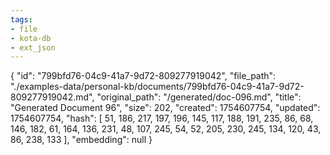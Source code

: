 ```yaml
---
tags:
- file
- kota-db
- ext_json
---
```

{
  "id": "799bfd76-04c9-41a7-9d72-809277919042",
  "file_path": "./examples-data/personal-kb/documents/799bfd76-04c9-41a7-9d72-809277919042.md",
  "original_path": "/generated/doc-096.md",
  "title": "Generated Document 96",
  "size": 202,
  "created": 1754607754,
  "updated": 1754607754,
  "hash": [
    51,
    186,
    217,
    197,
    196,
    145,
    117,
    188,
    191,
    235,
    86,
    68,
    146,
    182,
    61,
    164,
    136,
    231,
    48,
    107,
    245,
    54,
    52,
    205,
    230,
    245,
    134,
    120,
    43,
    86,
    238,
    133
  ],
  "embedding": null
}